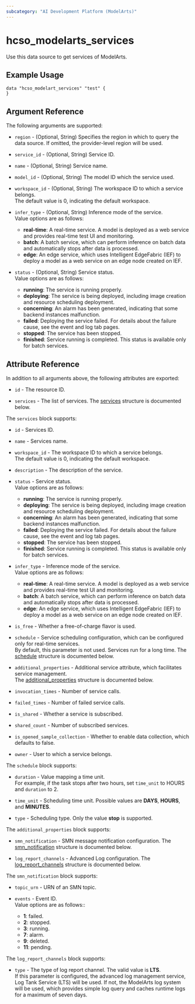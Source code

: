 ```yaml
---
subcategory: "AI Development Platform (ModelArts)"
---
```


# hcso_modelarts_services

Use this data source to get services of ModelArts.

## Example Usage

```hcl
data "hcso_modelart_services" "test" {
}
```

## Argument Reference

The following arguments are supported:

* `region` - (Optional, String) Specifies the region in which to query the data source.
  If omitted, the provider-level region will be used.

* `service_id` - (Optional, String) Service ID.

* `name` - (Optional, String) Service name.

* `model_id` - (Optional, String) The model ID which the service used.

* `workspace_id` - (Optional, String) The workspace ID to which a service belongs.  
  The default value is 0, indicating the default workspace.

* `infer_type` - (Optional, String) Inference mode of the service.  
  Value options are as follows:
    + **real-time**: A real-time service. A model is deployed as a web service and provides real-time test UI and monitoring.
    + **batch**: A batch service, which can perform inference on batch data and automatically stops after data is processed.
    + **edge**: An edge service, which uses Intelligent EdgeFabric (IEF) to deploy a model as a web service on an edge
      node created on IEF.

* `status` - (Optional, String) Service status.  
  Value options are as follows:
    + **running**: The service is running properly.
    + **deploying**: The service is being deployed, including image creation and resource scheduling deployment.
    + **concerning**: An alarm has been generated, indicating that some backend instances malfunction.
    + **failed**: Deploying the service failed. For details about the failure cause, see the event and log tab pages.
    + **stopped**: The service has been stopped.
    + **finished**: Service running is completed. This status is available only for batch services.

## Attribute Reference

In addition to all arguments above, the following attributes are exported:

* `id` - The resource ID.

* `services` - The list of services.
  The [services](#ModelartServices_services) structure is documented below.

<a name="ModelartServices_services"></a>
The `services` block supports:

* `id` - Services ID.

* `name` - Services name.

* `workspace_id` - The workspace ID to which a service belongs.  
  The default value is 0, indicating the default workspace.

* `description` - The description of the service.  

* `status` - Service status.  
  Value options are as follows:
    + **running**: The service is running properly.
    + **deploying**: The service is being deployed, including image creation and resource scheduling deployment.
    + **concerning**: An alarm has been generated, indicating that some backend instances malfunction.
    + **failed**: Deploying the service failed. For details about the failure cause, see the event and log tab pages.
    + **stopped**: The service has been stopped.
    + **finished**: Service running is completed. This status is available only for batch services.

* `infer_type` - Inference mode of the service.  
  Value options are as follows:
    + **real-time**: A real-time service. A model is deployed as a web service and provides real-time test UI and monitoring.
    + **batch**: A batch service, which can perform inference on batch data and automatically stops after data is processed.
    + **edge**: An edge service, which uses Intelligent EdgeFabric (IEF) to deploy a model as a web service on an edge
      node created on IEF.

* `is_free` - Whether a free-of-charge flavor is used.

* `schedule` - Service scheduling configuration, which can be configured only for real-time services.  
By default, this parameter is not used. Services run for a long time.
  The [schedule](#ModelartServices_ServicesSchedule) structure is documented below.

* `additional_properties` - Additional service attribute, which facilitates service management.  
  The [additional_properties](#ModelartServices_ServicesAdditionalProperty) structure is documented below.

* `invocation_times` - Number of service calls.

* `failed_times` - Number of failed service calls.

* `is_shared` - Whether a service is subscribed.

* `shared_count` - Number of subscribed services.

* `is_opened_sample_collection` - Whether to enable data collection, which defaults to false.

* `owner` - User to which a service belongs.

<a name="ModelartServices_ServicesSchedule"></a>
The `schedule` block supports:

* `duration` - Value mapping a time unit.  
  For example, if the task stops after two hours, set `time_unit` to HOURS and `duration` to 2.

* `time_unit` - Scheduling time unit. Possible values are **DAYS**, **HOURS**, and **MINUTES**.

* `type` - Scheduling type. Only the value **stop** is supported.

<a name="ModelartServices_ServicesAdditionalProperty"></a>
The `additional_properties` block supports:

* `smn_notification` - SMN message notification configuration.
  The [smn_notification](#ModelartServices_AdditionalPropertySmnNotification) structure is documented below.

* `log_report_channels` - Advanced Log configuration.
  The [log_report_channels](#ModelartServices_AdditionalPropertyLogReportChannel) structure is documented below.

<a name="ModelartServices_AdditionalPropertySmnNotification"></a>
The `smn_notification` block supports:

* `topic_urn` - URN of an SMN topic.

* `events` - Event ID.  
  Value options are as follows::
    + **1**: failed.
    + **2**: stopped.
    + **3**: running.
    + **7**: alarm.
    + **9**: deleted.
    + **11**: pending.

<a name="ModelartServices_AdditionalPropertyLogReportChannel"></a>
The `log_report_channels` block supports:

* `type` - The type of log report channel. The valid value is **LTS**.  
  If this parameter is configured, the advanced log management service, Log Tank Service (LTS) will be used.
  If not, the ModelArts log system will be used, which provides simple log query and caches runtime logs
   for a maximum of seven days.
